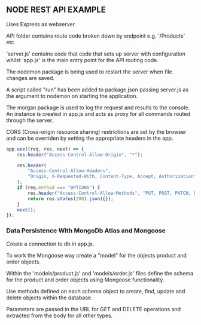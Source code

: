 ## NODE REST API EXAMPLE

Uses Express as webserver.

API folder contains route code broken down by endpoint e.g. '/Products' etc.

'server.js' contains code that code that sets up server with configuration whilst 'app.js' is the main entry point for the API routing code.

The nodemon package is being used to restart the server when file changes are saved.

A script called "run" has been added to package.json passing server.js as the argument to nodemon on starting the application.

The morgan package is used to log the request and results to the console. An instance is created in app.js and acts as proxy for all commands routed through the server.

CORS (Cross-origin resource sharing) restrictions are set by the browser and can be overriden by setting the appropriate headers in the app.

```javascript
app.use((req, res, next) => {
    res.header("Access-Control-Allow-Origin", "*");

    res.header(
        "Access-Control-Allow-Headers",
        "Origin, X-Requested-With, Content-Type, Accept, Authorization"
    );
    if (req.method === "OPTIONS") {
        res.header("Access-Control-Allow-Methods", "PUT, POST, PATCH, DELETE, GET");
        return res.status(200).json({});
    }
    next();
});
```

### Data Persistence With MongoDb Atlas and Mongoose

Create a connection to db in app.js.

To work the Mongoose way create a "model" for the objects product and order objects.

Within the 'models/product.js' and 'models/order.js' files define the schema for the product and order objects using Mongoose functionality.

Use methods defined on each schema object to create, find, update and delete objects within the database.

Parameters are passed in the URL for GET and DELETE operations and extracted from the body for all other types.
